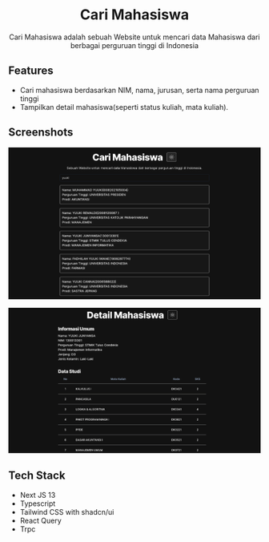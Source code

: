 <div align="center">
  <h1>Cari Mahasiswa</h1>
  <p>Cari Mahasiswa adalah sebuah Website untuk mencari data Mahasiswa dari berbagai perguruan tinggi di Indonesia</p>
</div>

## Features

- Cari mahasiswa berdasarkan NIM, nama, jurusan, serta nama perguruan tinggi
- Tampilkan detail mahasiswa(seperti status kuliah, mata kuliah).

## Screenshots

![ss 1](./public/ss-1.png)

![ss 2](./public/ss-2.png)

## Tech Stack

- Next JS 13
- Typescript
- Tailwind CSS with shadcn/ui
- React Query
- Trpc
